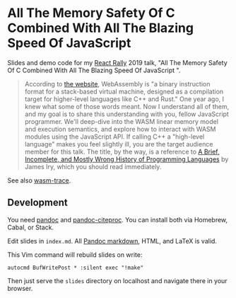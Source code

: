# All The Memory Safety Of C Combined With All The Blazing Speed Of JavaScript

Slides and demo code for my [React Rally](https://www.reactrally.com) 2019 talk, "All The Memory Safety Of C Combined With All The Blazing Speed Of JavaScript
".

> According to [the website](https://webassembly.org/), WebAssembly is "a binary instruction format for a stack-based virtual machine, designed as a compilation target for higher-level languages like C++ and Rust." One year ago, I knew what some of those words meant. Now I understand all of them, and my goal is to share this understanding with you, fellow JavaScript programmer. We'll deep-dive into the WASM linear memory model and execution semantics, and explore how to interact with WASM modules using the JavaScript API. If calling C++ a "high-level language" makes you feel slightly ill, you are the target audience member for this talk. The title, by the way, is a reference to [A Brief, Incomplete, and Mostly Wrong History of Programming Languages](https://james-iry.blogspot.com/2009/05/brief-incomplete-and-mostly-wrong.html) by James Iry, which you should read immediately.

See also [wasm-trace](https://github.com/sarahlim/wasm-trace).

## Development

You need [pandoc](https://pandoc.org/) and [pandoc-citeproc](https://github.com/jgm/pandoc-citeproc). You can install both via Homebrew, Cabal, or Stack.

Edit slides in `index.md`. All [Pandoc markdown](https://pandoc.org/MANUAL.html#producing-slide-shows-with-pandoc), HTML, and LaTeX is valid.

This Vim command will rebuild slides on write:

```vim
autocmd BufWritePost * :silent exec "!make"
```

Then just serve the `slides` directory on localhost and navigate there in your browser.
